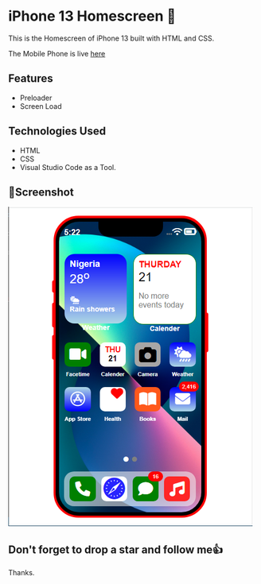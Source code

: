 # iPhone 13 Homescreen :star_struck:

This is the Homescreen of iPhone 13 built with HTML and CSS.

The Mobile Phone is live [here](https://babzt.github.io/iPhone13/)

## Features

- Preloader
- Screen Load

## Technologies Used

- HTML
- CSS
- Visual Studio Code as a Tool.

## :camera_flash:Screenshot
![](iPhone13.png)

## Don't forget to drop a star and follow me:thumbsup:

Thanks.